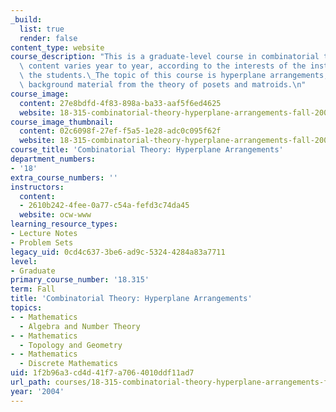 ```yaml
---
_build:
  list: true
  render: false
content_type: website
course_description: "This is a graduate-level course in combinatorial theory.\_The\
  \ content varies year to year, according to the interests of the instructor and\
  \ the students.\_The topic of this course is hyperplane arrangements, including\
  \ background material from the theory of posets and matroids.\n"
course_image:
  content: 27e8bdfd-4f83-898a-ba33-aaf5f6ed4625
  website: 18-315-combinatorial-theory-hyperplane-arrangements-fall-2004
course_image_thumbnail:
  content: 02c6098f-27ef-f5a5-1e28-adc0c095f62f
  website: 18-315-combinatorial-theory-hyperplane-arrangements-fall-2004
course_title: 'Combinatorial Theory: Hyperplane Arrangements'
department_numbers:
- '18'
extra_course_numbers: ''
instructors:
  content:
  - 2610b242-4fee-0a77-c54a-fefd3c74da45
  website: ocw-www
learning_resource_types:
- Lecture Notes
- Problem Sets
legacy_uid: 0cd4c637-3be6-ad9c-5324-4284a83a7711
level:
- Graduate
primary_course_number: '18.315'
term: Fall
title: 'Combinatorial Theory: Hyperplane Arrangements'
topics:
- - Mathematics
  - Algebra and Number Theory
- - Mathematics
  - Topology and Geometry
- - Mathematics
  - Discrete Mathematics
uid: 1f2b96a3-cd4d-41f7-a706-4010ddf11ad7
url_path: courses/18-315-combinatorial-theory-hyperplane-arrangements-fall-2004
year: '2004'
---
```

